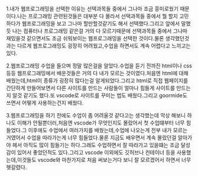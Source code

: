 1.내가 웹프로그래밍을 선택한 이유는 선택과목들 중에서 그나마 조금 흥미로웠기 때문이다.나는 프로그래밍 관련된것들은 대부분 다 몰라서 선택과목들 중에서 뭘 할지 고민하다가 웹프로그래밍을 보고 그나마 할만할것같기도 해서 선택했다.그리고 앞에서 말했듯 나는 컴퓨터나 프로그래밍 같은걸 거의 다 모르기때문에 선택과목들 중에서 그나마 재밌을것 같으면서도 조금 쉬워보이는 웹프로그래밍을 선택한 것이다.물론 생각했던것과는 다르게 웹프로그래밍도 굉장히 어려웠고,수업을 하면서도 계속 어렵다고 느끼고는 있다.


2.웹프로그래밍 수업을 들으며 정말 많은걸을 알았다.수업을 듣기 전까진 html이나 css등등 웹프로그래밍에서 배운것들은 거의 다 내가 모르는 것이였다.처음엔 html에 대해 배웠는데,html이 종류가 굉장히 많다는걸 알게되었다.그리고 html로 직접 웹페이지를 간단하게 만들어보면서 다른 사이트를 만드는 사람들이 얼마나 힘들게 사이트를 만드는지 알것 같기도 했다.또 vscode로 사이트를 꾸미는 법도 배웠다.그리고 goormide도 쓰면서 어떻게 사용하는건지 배웠다.


3.웹프로그래밍을 하기 전에도 수업이 좀 어려울것 같다고는 생각했는데 막상 해보니 하나도 이해가 안될뿐더러,처음엔 vscode가 무엇인지도 몰랐어서 첫 수업떄부터 너무 힘들었다.그 이후에도 수업에서 여러가지를 배웠는데,수업에 나오는게 전부 내가 모르는 거였어서 수업을 따라가는게 너무 힘들었다.물론 지금도 배우면서 계속 몰랐던걸 알아가야 헤서 아직도 많이 힘들기는 하다.그래도 수업하면서 잘 따라가고 있을떄는 조금 달성감이 있어서 좋았던적도 있다.그리고 vscode 이외에도 깃허브나 컨테이너 등을 사용했는데,이것들도 vscode와 마찬가지로 처음 써보는거다 보니 잘 모르겠어서 하면서 너무 헷갈렸다.
